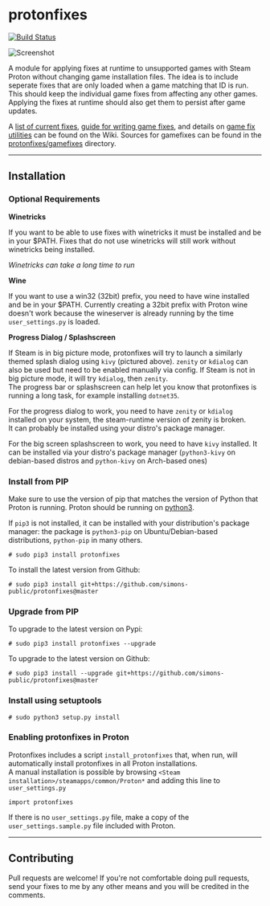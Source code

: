 # protonfixes	

[![Build Status](https://travis-ci.com/simons-public/protonfixes.svg?branch=master)](https://travis-ci.com/simons-public/protonfixes)

![Screenshot](https://github.com/simons-public/protonfixes/raw/master/media/splash.png)

A module for applying fixes at runtime to unsupported games with Steam Proton without changing game installation files.
The idea is to include seperate fixes that are only loaded when a game matching that ID is run.
This should keep the individual game fixes from affecting any other games. Applying the fixes at runtime should also get them to persist after game updates.

A [list of current fixes](https://github.com/simons-public/protonfixes/wiki/List-of-Fixes),
[guide for writing game fixes](https://github.com/simons-public/protonfixes/wiki/Writing-Gamefixes),
and details on [game fix utilities](https://github.com/simons-public/protonfixes/wiki/Gamefix-Utilities) can be found on the Wiki.
Sources for gamefixes can be found in the [protonfixes/gamefixes](https://github.com/simons-public/protonfixes/tree/master/protonfixes/gamefixes) directory.

---
## Installation

### Optional Requirements
**Winetricks**

If you want to be able to use fixes with winetricks it must be installed and be in your $PATH. Fixes that do not use winetricks will still work without winetricks being installed.

*Winetricks can take a long time to run*

**Wine**

If you want to use a win32 (32bit) prefix, you need to have wine installed and be in your $PATH.
Currently creating a 32bit prefix with Proton wine doesn't work because the wineserver is already running by the time `user_settings.py` is loaded.

**Progress Dialog / Splashscreen**

If Steam is in big picture mode, protonfixes will try to launch a similarly themed splash dialog using `kivy` (pictured above).
`zenity` or `kdialog` can also be used but need to be enabled manually via config.
If Steam is not in big picture mode, it will try `kdialog`, then `zenity`.  
The progress bar or splashscreen can help let you know that protonfixes is running a long task, for example installing `dotnet35`.

For the progress dialog to work, you need to have `zenity` or `kdialog` installed on your system, the steam-runtime version of zenity is broken.  
It can probably be installed using your distro's package manager.

For the big screen splashscreen to work, you need to have `kivy` installed.
It can be installed via your distro's package manager (`python3-kivy` on debian-based distros and `python-kivy` on Arch-based ones)

### Install from PIP
Make sure to use the version of pip that matches the version of Python that Proton is running. Proton should be running on [python3](https://github.com/ValveSoftware/Proton/blob/8a5b8ece45fa7baa01ce2e4555f6496ea409adcf/build_proton.sh#L682).

If `pip3` is not installed, it can be installed with your distribution's package manager: the package is `python3-pip` on Ubuntu/Debian-based distributions, `python-pip` in many others.

```
# sudo pip3 install protonfixes
```
To install the latest version from Github:
```
# sudo pip3 install git+https://github.com/simons-public/protonfixes@master
```

### Upgrade from PIP
To upgrade to the latest version on Pypi:
```
# sudo pip3 install protonfixes --upgrade
```
To upgrade to the latest version on Github:
```
# sudo pip3 install --upgrade git+https://github.com/simons-public/protonfixes@master
```

### Install using setuptools
```
# sudo python3 setup.py install
```

### Enabling protonfixes in Proton
Protonfixes includes a script `install_protonfixes` that, when run, will automatically install protonfixes in all Proton installations.  
A manual installation is possible by browsing `<Steam installation>/steamapps/common/Proton*` and adding this line to `user_settings.py`

```
import protonfixes
```

If there is no `user_settings.py` file, make a copy of the `user_settings.sample.py` file included with Proton.

---
## Contributing
Pull requests are welcome! If you're not comfortable doing pull requests, send your fixes to me by any other means and you will be credited in the comments.
